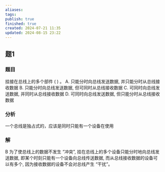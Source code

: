 ```yaml
---
aliases: 
tags: 
publish: true
finished: true
created: 2024-07-21 11:35
updated: 2024-08-15 23:22
---
```


## 题1
### 题目
挂接在总线上的多个部件 ( ) 。
A. 只能分时向总线发送数据, 并只能分时从总线接收数据
B. 只能分时向总线发送数据, 但可同时从总线接收数据
C. 可同时向总线发送数据, 并同时从总线接收数据
D. 可同时向总线发送数据, 但只能分时从总线接收数据
### 分析
一个总线是独占式的，应该是同时只能有一个设备在使用
### 解
B
为了使总线上的数据不发生 “冲突”, 挂在总线上的多个设备只能分时地向总线发送数据, 即某个时刻只能有一个设备向总线传送数据, 而从总线接收数据的设备可以有多个, 因为接收数据的设备不会对总线产生 “干扰”。